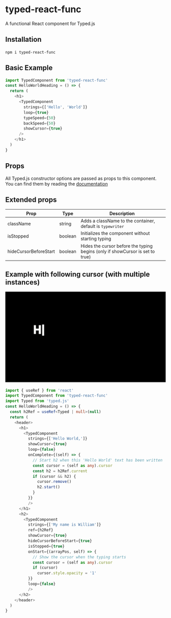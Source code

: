 # typed-react-func
A functional React component for Typed.js

## Installation

`npm i typed-react-func`

## Basic Example
```ts
import TypedComponent from 'typed-react-func'
const HelloWorldHeading = () => {
  return (
    <h1>
      <TypedComponent
        strings={['Hello', 'World']}
        loop={true}
        typeSpeed={50} 
        backSpeed={50}
        showCursor={true}
      />
    </h1>
  )
}
```
## Props

All Typed.js constructor options are passed as props to this component. You can find them by reading the 
<a href="http://mattboldt.github.io/typed.js/docs/" >documentation</a>

## Extended props
| Prop | Type | Description |
|---------|---------|---------|
| className  | string | Adds a className to the container, default is `typewriter`     |
| isStopped | boolean | Initializes the component without starting typing  |
| hideCursorBeforeStart | boolean | Hides the cursor before the typing begins (only if showCursor is set to true)      |

## Example with following cursor (with multiple instances)
<img src='example.gif'/>

```ts
import { useRef } from 'react'
import TypedComponent from 'typed-react-func'
import Typed from 'typed.js'
const HelloWorldHeading = () => {
  const h2Ref = useRef<Typed | null>(null)
  return (
    <header>
      <h1>
        <TypedComponent 
          strings={['Hello World,']} 
          showCursor={true}
          loop={false}
          onComplete={(self) => { 
            // Start h2 when this 'Hello World' text has been written
            const cursor = (self as any).cursor
            const h2 = h2Ref.current
            if (cursor && h2) {
              cursor.remove()
              h2.start()
            }
          }}
          />
      </h1>
      <h2>
        <TypedComponent 
          strings={['My name is William']} 
          ref={h2Ref}
          showCursor={true}
          hideCursorBeforeStart={true}
          isStopped={true}
          onStart={(arrayPos, self) => { 
            // Show the cursor when the typing starts
            const cursor = (self as any).cursor
            if (cursor) 
              cursor.style.opacity = '1'
          }}
          loop={false} 
          />
      </h2>
    </header>
  )
}
```
